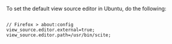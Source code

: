 To set the default view source editor in Ubuntu, do the following:

<code>
// Firefox > about:config
view_source.editor.external=true;
view_source.editor.path=/usr/bin/scite;
</code>